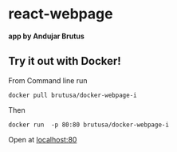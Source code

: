 # react-webpage 
**app by Andujar Brutus**

## Try it out with Docker!

From Command line run
```
docker pull brutusa/docker-webpage-i
```

Then

```
docker run  -p 80:80 brutusa/docker-webpage-i
```

Open at
[localhost:80](http://localhost:80)

